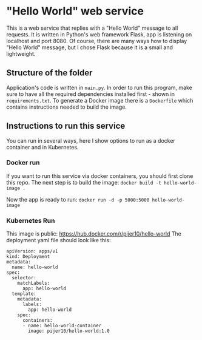 # "Hello World" web service

This is a web service that replies with a "Hello World" message to all requests.
It is written in Python's web framework Flask, app is listening on localhost and port 8080.
Of course, there are many ways how to display "Hello World" message, but I chose Flask because it is a small and lightweight.

## Structure of the folder
Application's code is written in `main.py`.
In order to run this program, make sure to have all the required dependencies installed first - shown in `requirements.txt`. 
To generate a Docker image there is a `Dockerfile` which contains instructions needed to build the image. 

## Instructions to run this service

You can run in several ways, here I show options to run as a docker container and in Kubernetes.

### Docker run

If you want to run this service via docker containers, you should first clone this repo. The next step is to build the image:
`docker build -t hello-world-image .`

Now the app is ready to run:
`docker run -d -p 5000:5000 hello-world-image`

### Kubernetes Run
This image is public: https://hub.docker.com/r/pijer10/hello-world
The deployment yaml file should look like this:
```
apiVersion: apps/v1 
kind: Deployment
metadata:
  name: hello-world
spec:
  selector:
    matchLabels:
      app: hello-world
  template:
    metadata:
      labels:
        app: hello-world
    spec:
      containers:
      - name: hello-world-container
        image: pijer10/hello-world:1.0
```
